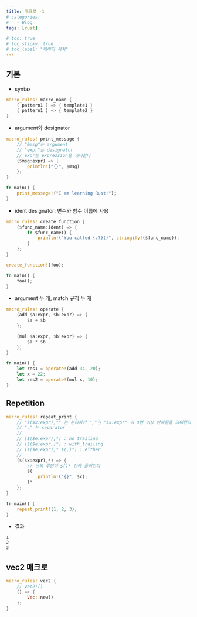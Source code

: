 ```yaml
---
title: 매크로 -1
# categories:
#   - Blog
tags: [rust]

# toc: true
# toc_sticky: true
# toc_label: "페이지 목차"
---
```


## 기본

* syntax

```rust
macro_rules! macro_name {
    ( pattern1 ) => { template1 }
    ( pattern1 ) => { template2 }    
}
```

* argument와 designator

```rust
macro_rules! print_message {
    // "&msg"는 argument
    // "expr"는 designator
    // expr는 expression을 의미한다
    ($msg:expr) => {
        println!("{}", $msg)
    };
}

fn main() {
    print_message!("I am learning Rust!");
}
```

* ident designator: 변수와 함수 이름에 사용

```rust
macro_rules! create_function {
    ($func_name:ident) => {
        fn $func_name() {
            println!("You called {:?}()", stringify!($func_name));
        }
    };
}

create_function!(foo);

fn main() {
    foo();
}
```

* argument 두 개, match 규칙 두 개

```rust
macro_rules! operate {
    (add $a:expr, $b:expr) => {
        $a + $b
    };

    (mul $a:expr, $b:expr) => {
        $a * $b
    };
}

fn main() {
    let res1 = operate!(add 34, 20);
    let x = 22;
    let res2 = operate!(mul x, 10);
}
```

## Repetition

```rust
macro_rules! repeat_print {
    // "$($x:expr),*" 는 분리자가 ","인 "$x:expr" 이 0번 이상 반복됨을 의미한다
    // "," 는 separator
    //
    // ($($e:expr),*) : no_trailing
    // ($($e:expr,)*) : with_trailing
    // ($($e:expr),* $(,)*) : either
    //
    ($($x:expr),*) => {
        // 반복 루틴이 $()* 안에 들어간다
        $(
            println!("{}", $x);
        )*
    };
}

fn main() {
    repeat_print!(1, 2, 3);
}
```

* 결과

```text
1
2
3
```

## vec2 매크로

```rust
macro_rules! vec2 {
    // vec2![]
    () => {
        Vec::new()
    };
}
```